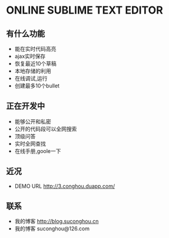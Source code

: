 <html>
<head>
	<h1>ONLINE SUBLIME TEXT EDITOR</h1>
</head>
<body>

<h2>有什么功能</h2>
<ul>
<li>能在实时代码高亮</li>
<li>ajax实时保存</li>
<li>恢复最近10个草稿</li>
<li>本地存储的利用</li>
<li>在线调试,运行</li>
<li>创建最多10个bullet</li>
</ul>
<h2>正在开发中</h2>
<ul>
<li>能够公开和私密</li>
<li>公开的代码段可以全网搜索</li>
<li>顶级问答</li>
<li>实时全网查找</li>
<li>在线手册,goole一下</li>
</ul>
<h2>近况</h2>
<ul>
<li>DEMO URL <a href="http://3.conghou.duapp.com/">http://3.conghou.duapp.com/</a></li>
</ul>
<h2>联系</h2>
<ul>
<li>我的博客 <a href="http://blog.suconghou.cn">http://blog.suconghou.cn</a></li>
<li>我的博客 suconghou@126.com</li>
</ul>


</body>
</html>